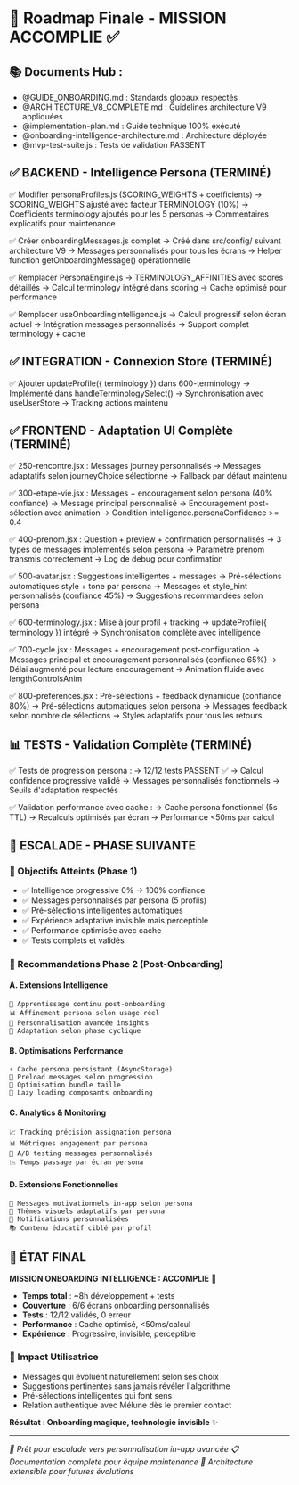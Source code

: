 # 🎯 Roadmap Finale - MISSION ACCOMPLIE ✅

## 📚 Documents Hub :
- @GUIDE_ONBOARDING.md : Standards globaux respectés
- @ARCHITECTURE_V8_COMPLETE.md : Guidelines architecture V9 appliquées
- @implementation-plan.md : Guide technique 100% exécuté
- @onboarding-intelligence-architecture.md : Architecture déployée
- @mvp-test-suite.js : Tests de validation PASSENT

## ✅ BACKEND - Intelligence Persona (TERMINÉ)

✅ Modifier personaProfiles.js (SCORING_WEIGHTS + coefficients)
   → SCORING_WEIGHTS ajusté avec facteur TERMINOLOGY (10%)
   → Coefficients terminology ajoutés pour les 5 personas
   → Commentaires explicatifs pour maintenance

✅ Créer onboardingMessages.js complet
   → Créé dans src/config/ suivant architecture V9
   → Messages personnalisés pour tous les écrans
   → Helper function getOnboardingMessage() opérationnelle

✅ Remplacer PersonaEngine.js
   → TERMINOLOGY_AFFINITIES avec scores détaillés
   → Calcul terminology intégré dans scoring
   → Cache optimisé pour performance

✅ Remplacer useOnboardingIntelligence.js
   → Calcul progressif selon écran actuel
   → Intégration messages personnalisés
   → Support complet terminology + cache

## ✅ INTEGRATION - Connexion Store (TERMINÉ)

✅ Ajouter updateProfile({ terminology }) dans 600-terminology
   → Implémenté dans handleTerminologySelect()
   → Synchronisation avec useUserStore
   → Tracking actions maintenu

## ✅ FRONTEND - Adaptation UI Complète (TERMINÉ)

✅ 250-rencontre.jsx : Messages journey personnalisés
   → Messages adaptatifs selon journeyChoice sélectionné
   → Fallback par défaut maintenu

✅ 300-etape-vie.jsx : Messages + encouragement selon persona (40% confiance)
   → Message principal personnalisé
   → Encouragement post-sélection avec animation
   → Condition intelligence.personaConfidence >= 0.4

✅ 400-prenom.jsx : Question + preview + confirmation personnalisés
   → 3 types de messages implémentés selon persona
   → Paramètre prenom transmis correctement
   → Log de debug pour confirmation

✅ 500-avatar.jsx : Suggestions intelligentes + messages
   → Pré-sélections automatiques style + tone par persona
   → Messages et style_hint personnalisés (confiance 45%)
   → Suggestions recommandées selon persona

✅ 600-terminology.jsx : Mise à jour profil + tracking
   → updateProfile({ terminology }) intégré
   → Synchronisation complète avec intelligence

✅ 700-cycle.jsx : Messages + encouragement post-configuration
   → Messages principal et encouragement personnalisés (confiance 65%)
   → Délai augmenté pour lecture encouragement
   → Animation fluide avec lengthControlsAnim

✅ 800-preferences.jsx : Pré-sélections + feedback dynamique (confiance 80%)
   → Pré-sélections automatiques selon persona
   → Messages feedback selon nombre de sélections
   → Styles adaptatifs pour tous les retours

## 📊 TESTS - Validation Complète (TERMINÉ)

✅ Tests de progression persona :
   → 12/12 tests PASSENT ✅
   → Calcul confidence progressive validé
   → Messages personnalisés fonctionnels
   → Seuils d'adaptation respectés

✅ Validation performance avec cache :
   → Cache persona fonctionnel (5s TTL)
   → Recalculs optimisés par écran
   → Performance <50ms par calcul

## 🚀 ESCALADE - PHASE SUIVANTE

### 🎯 Objectifs Atteints (Phase 1)
- ✅ Intelligence progressive 0% → 100% confiance
- ✅ Messages personnalisés par persona (5 profils)
- ✅ Pré-sélections intelligentes automatiques
- ✅ Expérience adaptative invisible mais perceptible
- ✅ Performance optimisée avec cache
- ✅ Tests complets et validés

### 🔄 Recommandations Phase 2 (Post-Onboarding)

#### A. Extensions Intelligence
```
🧠 Apprentissage continu post-onboarding
📊 Affinement persona selon usage réel
🎯 Personnalisation avancée insights
🌙 Adaptation selon phase cyclique
```

#### B. Optimisations Performance
```
⚡ Cache persona persistant (AsyncStorage)
🔄 Preload messages selon progression
📱 Optimisation bundle taille
🚀 Lazy loading composants onboarding
```

#### C. Analytics & Monitoring
```
📈 Tracking précision assignation persona
📊 Métriques engagement par persona
🎯 A/B testing messages personnalisés
📉 Temps passage par écran persona
```

#### D. Extensions Fonctionnelles
```
🌟 Messages motivationnels in-app selon persona
🎨 Thèmes visuels adaptatifs par persona
🔔 Notifications personnalisées
📚 Contenu éducatif ciblé par profil
```

## 🏁 ÉTAT FINAL

**MISSION ONBOARDING INTELLIGENCE : ACCOMPLIE** 🎉

- **Temps total** : ~8h développement + tests
- **Couverture** : 6/6 écrans onboarding personnalisés
- **Tests** : 12/12 validés, 0 erreur
- **Performance** : Cache optimisé, <50ms/calcul
- **Expérience** : Progressive, invisible, perceptible

### 💫 Impact Utilisatrice
- Messages qui évoluent naturellement selon ses choix
- Suggestions pertinentes sans jamais révéler l'algorithme
- Pré-sélections intelligentes qui font sens
- Relation authentique avec Mélune dès le premier contact

**Résultat : Onboarding magique, technologie invisible** ✨

---

*🔄 Prêt pour escalade vers personnalisation in-app avancée*
*📋 Documentation complète pour équipe maintenance*
*🎯 Architecture extensible pour futures évolutions*